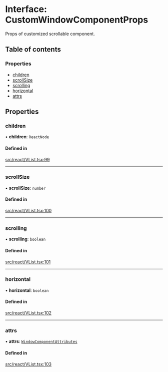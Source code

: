 # Interface: CustomWindowComponentProps

Props of customized scrollable component.

## Table of contents

### Properties

- [children](CustomWindowComponentProps.md#children)
- [scrollSize](CustomWindowComponentProps.md#scrollsize)
- [scrolling](CustomWindowComponentProps.md#scrolling)
- [horizontal](CustomWindowComponentProps.md#horizontal)
- [attrs](CustomWindowComponentProps.md#attrs)

## Properties

### children

• **children**: `ReactNode`

#### Defined in

[src/react/VList.tsx:99](https://github.com/inokawa/virtua/blob/8c6c738/src/react/VList.tsx#L99)

___

### scrollSize

• **scrollSize**: `number`

#### Defined in

[src/react/VList.tsx:100](https://github.com/inokawa/virtua/blob/8c6c738/src/react/VList.tsx#L100)

___

### scrolling

• **scrolling**: `boolean`

#### Defined in

[src/react/VList.tsx:101](https://github.com/inokawa/virtua/blob/8c6c738/src/react/VList.tsx#L101)

___

### horizontal

• **horizontal**: `boolean`

#### Defined in

[src/react/VList.tsx:102](https://github.com/inokawa/virtua/blob/8c6c738/src/react/VList.tsx#L102)

___

### attrs

• **attrs**: [`WindowComponentAttributes`](../API.md#windowcomponentattributes)

#### Defined in

[src/react/VList.tsx:103](https://github.com/inokawa/virtua/blob/8c6c738/src/react/VList.tsx#L103)
